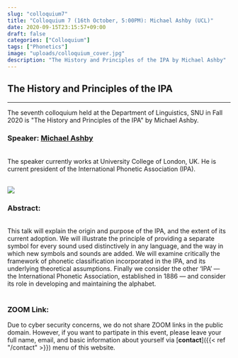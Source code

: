 ```yaml
---
slug: "colloquium7"
title: "Colloquium 7 (16th October, 5:00PM): Michael Ashby (UCL)"
date: 2020-09-15T23:15:57+09:00
draft: false
categories: ["Colloquium"]
tags: ["Phonetics"]
image: "uploads/colloquium_cover.jpg"
description: "The History and Principles of the IPA by Michael Ashby"
---
```


## The History and Principles of the IPA

---

The seventh colloquium held at the Department of Linguistics, SNU in Fall 2020 is "The History and Principles of the IPA" by Michael Ashby.

### Speaker: <a class=intro-link href="https://iris.ucl.ac.uk/iris/browse/profile?upi=MGASH64">Michael Ashby</a>

<br/>
The speaker currently works at University College of London, UK. He is current president of the International Phonetic Association (IPA).
<br/><br/>

![ ](/profiles/Michael_Ashby_image.jpg#floatleft)

### Abstract:

<br/>
This talk will explain the origin and purpose of the IPA, and the extent of its current adoption. We will illustrate the principle of providing a separate symbol for every sound used distinctively in any language, and the way in which new symbols and sounds are added.
We will examine critically the framework of phonetic classification incorporated in the IPA, and its underlying theoretical assumptions.
Finally we consider the other ‘IPA’ — the International Phonetic Association, established in 1886 — and consider its role in developing and maintaining the alphabet.
<br/><br/>

### ZOOM Link:

Due to cyber security concerns, we do not share ZOOM links in the public domain. However, if you want to partipate in this event, please leave your full name, email, and basic information about yourself via [**contact**]({{< ref "/contact" >}}) menu of this website.
